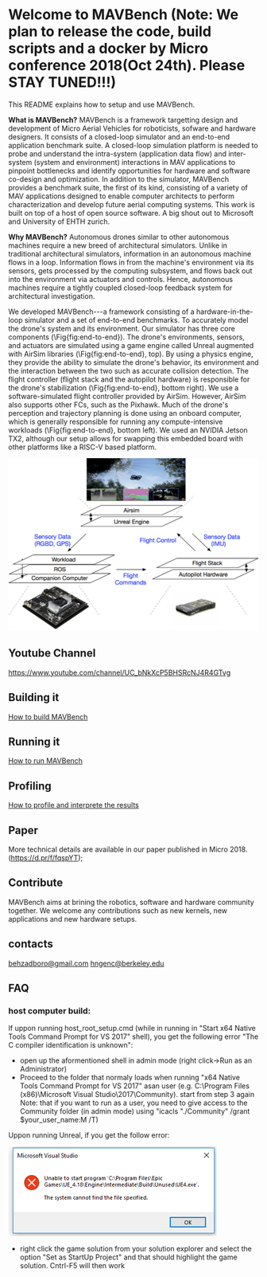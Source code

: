 # Welcome to MAVBench  (Note: We plan to release the code, build scripts and a docker by Micro conference 2018(Oct 24th). Please STAY TUNED!!!)
This README explains how to setup and use MAVBench.


**What is MAVBench?**
MAVBench is a framework targetting design and development of Micro Aerial Vehicles for roboticists, sofware and hardware designers. It consists of a closed-loop simulator and an end-to-end application
benchmark suite. A closed-loop simulation platform is needed to probe and understand the intra-system (application data flow) and inter-system (system and environment) interactions in MAV applications
to pinpoint bottlenecks and identify opportunities for hardware and software co-design and optimization. In addition to the simulator, MAVBench provides a benchmark suite, the first of its kind,
consisting of a variety of MAV applications designed to enable computer architects to perform characterization and develop future aerial computing systems. This work is built on top of a host of open source software.
A big shout out to Microsoft and University of EHTH zurich. 

**Why MAVBench?**
Autonomous drones similar to other autonomous machines require a new breed of architectural simulators. Unlike in traditional architectural simulators, information in an autonomous machine flows in a loop. Information flows in from the machine's environment via its sensors, gets processed by the computing subsystem, and flows back out into the environment via actuators and controls. Hence, autonomous machines require a tightly coupled closed-loop feedback system for architectural investigation.

We developed MAVBench---a framework consisting of a hardware-in-the-loop simulator and a set of end-to-end benchmarks. To accurately model the drone's system and its environment. Our simulator has three core components (\Fig{fig:end-to-end}). The drone's environments, sensors, and actuators are simulated using a game engine called Unreal augmented with AirSim libraries  (\Fig{fig:end-to-end}, top). By using a physics engine, they provide the ability to simulate the drone's behavior, its environment and the interaction between the two such as accurate collision detection. The flight controller (flight stack and the autopilot hardware) is responsible for the drone's stabilization (\Fig{fig:end-to-end}, bottom right). We use a software-simulated flight controller provided by AirSim. However, AirSim also supports other FCs, such as the Pixhawk. Much of the drone's perception and trajectory planning is done using an onboard computer, which is generally responsible for running any compute-intensive workloads (\Fig{fig:end-to-end}, bottom left). We used an NVIDIA Jetson TX2, although our setup allows for swapping this embedded board with other platforms like a RISC-V based platform. 

![alt text](https://github.com/MAVBench/MAVBench/blob/master/docs/images/end-to-end-simulation.png)


## Youtube Channel
https://www.youtube.com/channel/UC_bNkXcP5BHSRcNJ4R4GTvg

## Building it
[How to build MAVBench](https://github.com/MAVBench/MAVBench/blob/master/docs/readMes/building.md)


## Running it
[How to run MAVBench](https://github.com/MAVBench/MAVBench/blob/master/docs/readMes/running.md)

## Profiling
[How to profile and interprete the results](https://github.com/MAVBench/MAVBench/blob/master/docs/readMes/building.md)

## Paper
More technical details are available in our paper published in Micro 2018.(https://d.pr/f/fqspYT);

## Contribute
MAVBench aims at brining the robotics, software and hardware community together. We welcome any contributions such as new kernels, new applications and new hardware setups.

## contacts
behzadboro@gmail.com
hngenc@berkeley.edu

## FAQ
### host computer build:
If uppon running host_root_setup.cmd (while in running in "Start x64 Native Tools Command Prompt for VS 2017" shell), you get the following error "The C compiler identification is unknown":
- open up the aformentioned shell in admin mode (right click->Run as an Administrator)
- Proceed to the folder that normaly loads when running "x64 Native Tools Command Prompt for VS 2017" asan user (e.g. C:\Program Files (x86)\Microsoft Visual Studio\2017\Community). start from step 3 again 
Note: that if you want to run as a user, you need to give access to the Community folder (in admin mode) using "icacls "./Community"  /grant $your_user_name:M /T)

Uppon running Unreal, if you get the follow error:

![alt text](https://github.com/MAVBench/MAVBench/blob/master/docs/images/unreal_error.PNG)
- right click the game solution from your solution explorer and select the option "Set as StartUp Project" and that should highlight the game solution. Cntrl-F5 will then work





